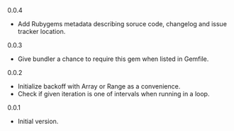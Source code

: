 0.0.4

  - Add Rubygems metadata describing soruce code, changelog and issue tracker location.

0.0.3

  - Give bundler a chance to require this gem when listed in Gemfile.

0.0.2

  - Initialize backoff with Array or Range as a convenience.
  - Check if given iteration is one of intervals when running in a loop.

0.0.1

  - Initial version.

